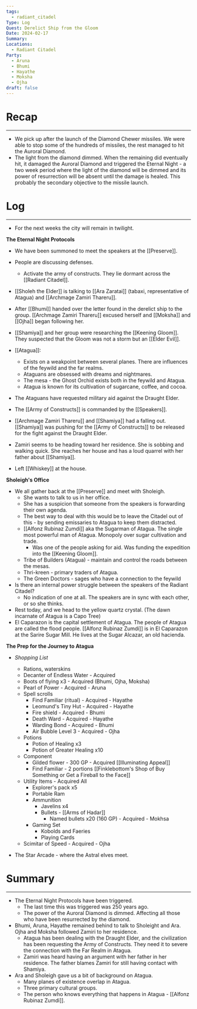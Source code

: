 ```yaml
---
tags:
  - radiant_citadel
Type: Log
Quest: Derelict Ship from the Gloom
Date: 2024-02-17
Summary: 
Locations:
  - Radiant Citadel
Party:
  - Aruna
  - Bhumi
  - Hayathe
  - Moksha
  - Ojha
draft: false
---
```


# Recap
---
- We pick up after the launch of the Diamond Chewer missiles. We were able to stop some of the hundreds of missiles, the rest managed to hit the Auroral Diamond. 
- The light from the diamond dimmed. When the remaining did eventually hit, it damaged the Auroral Diamond and triggered the Eternal Night - a two week period where the light of the diamond will be dimmed and its power of resurrection will be absent until the damage is healed. This probably the secondary objective to the missile launch. 

# Log
---
- For the next weeks the city will remain in twilight. 

**The Eternal Night Protocols**
- We have been summoned to meet the speakers at the [[Preserve]].
- People are discussing defenses. 
	- Activate the army of constructs. They lie dormant across the [[Radiant Citadel]]. 


- [[Sholeh the Elder]] is talking to [[Ara Zaratai]] (tabaxi, representative of Atagua) and [[Archmage Zamiri Thareru]]. 
- After [[Bhumi]] handed over the letter found in the derelict ship to the group. [[Archmage Zamiri Thareru]] excused herself and [[Moksha]] and [[Ojha]] began following her. 
- [[Shamiya]] and her group were researching the [[Keening Gloom]]. They suspected that the Gloom was not a storm but an [[Elder Evil]].
- [[Atagua]]:
	- Exists on a weakpoint between several planes. There are influences of the feywild and the far realms. 
	- Ataguans are obsessed with dreams and nightmares.
	- The mesa - the Ghost Orchid exists both in the feywild and Atagua.
	- Atagua is known for its cultivation of sugarcane, coffee, and cocoa. 
- The Ataguans have requested military aid against the Draught Elder. 
- The [[Army of Constructs]] is commanded by the [[Speakers]]. 
- [[Archmage Zamiri Thareru]] and [[Shamiya]] had a falling out. [[Shamiya]] was pushing for the [[Army of Constructs]] to be released for the fight against the Draught Elder. 
- Zamiri seems to be heading toward her residence. She is sobbing and walking quick. She reaches her house and has a loud quarrel with her father about [[Shamiya]].
- Left [[Whiskey]] at the house. 

**Sholeigh's Office**
- We all gather back at the [[Preserve]] and meet with Sholeigh.
	- She wants to talk to us in her office. 
	- She has a suspicion that someone from the speakers is forwarding their own agenda. 
	- The best way to deal with this would be to leave the Citadel out of this - by sending emissaries to Atagua to keep them distracted. 
	- [[Alfonz Rubinaz Zumdi]] aka the Sugarman of Atagua. The single most powerful man of Atagua. Monopoly over sugar cultivation and trade.
		- Was one of the people asking for aid. Was funding the expedition into the [[Keening Gloom]]. 
	- Tribe of Builders (Atagua) - maintain and control the roads between the mesas. 
	- Thri-kreen - primary traders of Atagua. 
	- The Green Doctors - sages who have a connection to the feywild
- Is there an internal power struggle between the speakers of the Radiant Citadel?
	- No indication of one at all. The speakers are in sync with each other, or so she thinks. 
- Rest today, and we head to the yellow quartz crystal. (The dawn incarnate of Atagua is a Capo Tree)
- El Caparazon is the capital settlement of Atagua. The people of Atagua are called the flood people. [[Alfonz Rubinaz Zumdi]] is in El Caparazon at the Sarire Sugar Mill. He lives at the Sugar Alcazar, an old hacienda. 

**The Prep for the Journey to Atagua**
- *Shopping List*
	- Rations, waterskins
	- Decanter of Endless Water - Acquired
	- Boots of flying x3 - Acquired (Bhumi, Ojha, Moksha)
	- Pearl of Power - Acquired - Aruna
	- Spell scrolls
		- Find Familiar (ritual) - Acquired - Hayathe
		- Leomund's Tiny Hut - Acquired - Hayathe
		- Fire shield - Acquired - Bhumi
		- Death Ward - Acquired - Hayathe
		- Warding Bond - Acquired - Bhumi
		- Air Bubble Level 3 - Acquired - Ojha
	- Potions
		- Potion of Healing x3
		- Potion of Greater Healing x10
	- Component
		- Gilded flower - 300 GP - Acquired [[Illuminating Appeal]]
		- Find Familiar - 2 portions [[Finklebottom's Shop of Buy Something or Get a Fireball to the Face]]
	- Utility Items - Acquired All
		- Explorer's pack x5
		- Portable Ram
		- Ammunition
			- Javelins x4 
			- Bullets - [[Arms of Hadar]]
				- Named bullets x20 (160 GP) - Acquired - Mokhsa 
		- Gaming Set
			- Kobolds and Faeries
			- Playing Cards
	- Scimitar of Speed - Acquired - Ojha

- The Star Arcade - where the Astral elves meet. 

# Summary
---
- The Eternal Night Protocols have been triggered. 
	- The last time this was triggered was 250 years ago.
	- The power of the Auroral Diamond is dimmed. Affecting all those who have been resurrected by the diamond. 
- Bhumi, Aruna, Hayathe remained behind to talk to Sholeight and Ara. Ojha and Moksha followed Zamiri to her residence. 
	- Atagua has been dealing with the Draught Elder, and the civilization has been requesting the Army of Constructs. They need it to severe the connection with the Far Realm in Atagua.
	- Zamiri was heard having an argument with her father in her residence. The father blames Zamiri for still having contact with Shamiya. 
- Ara and Sholeigh gave us a bit of background on Atagua. 
	- Many planes of existence overlap in Atagua. 
	- Three primary cultural groups.
	- The person who knows everything that happens in Atagua - [[Alfonz Rubinaz Zumdi]].
